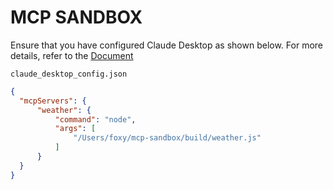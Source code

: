 # MCP SANDBOX


Ensure that you have configured Claude Desktop as shown below. For more details, refer to the [Document](https://modelcontextprotocol.io/quickstart/server#testing-your-server-with-claude-for-desktop-2)

`claude_desktop_config.json`
```json
{
  "mcpServers": {
      "weather": {
          "command": "node",
          "args": [
              "/Users/foxy/mcp-sandbox/build/weather.js"
          ]
      }
  }
}
```
